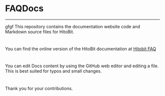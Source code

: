 # FAQDocs
***


gfgf
This repository contains the documentation website code and Markdown source files for HitoBit.
#
You can find the online version of the HitoBit documentation at 
[Hitobit FAQ](https://hitobit.com/support/faq)
#
You can edit Docs content by using the GitHub web editor and editing a file. This is best suited for typos and small changes.
#
Thank you for your contributions.


